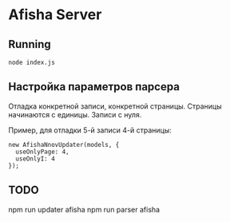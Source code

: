 # Afisha Server

## Running

```
node index.js
```

## Настройка параметров парсера

Отладка конкретной записи, конкретной страницы.
Страницы начинаются с единицы. Записи с нуля.

Пример, для отладки 5-й записи 4-й страницы:
```
new AfishaNnovUpdater(models, {
  useOnlyPage: 4,
  useOnlyI: 4
});
```

## TODO

npm run updater afisha
npm run parser afisha




